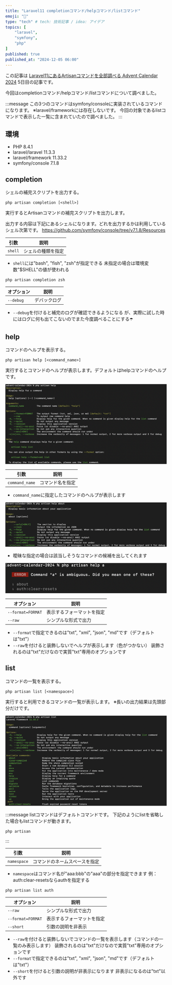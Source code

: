 ```yaml
---
title: "Laravel11 completionコマンド/helpコマンド/listコマンド"
emoji: "🍋"
type: "tech" # tech: 技術記事 / idea: アイデア
topics: [
    "laravel",
    "symfony",
    "php"
]
published: true
published_at: "2024-12-05 06:00"
---
```


この記事は [Laravel11にあるArtisanコマンドを全部調べる Advent Calendar 2024](https://adventar.org/calendars/10674) 5日目の記事です。

今回はcompletionコマンド/helpコマンド/listコマンドについて調べました。

:::message
この3つのコマンドはsymfony/consoleに実装されているコマンドになります。
※laravel/frameworkには存在しないです。
今回の対象であるlistコマンドで表示した一覧に含まれていたので調べました。
:::

## 環境

- PHP 8.4.1
- laravel/laravel 11.3.3
- laravel/framework 11.33.2
- symfony/console 7.1.8

## completion

シェルの補完スクリプトを出力する。

```
php artisan completion [<shell>]
```

実行するとArtisanコマンドの補完スクリプトを出力します。

出力する内容は下記にあるシェルになります。どれを出力するかは利用しているシェル次第です。
https://github.com/symfony/console/tree/v7.1.8/Resources

| 引数 | 説明 |
| --- | --- |
| `shell` | シェルの種類を指定 |

- `shell`には"bash", "fish", "zsh"が指定できる
未指定の場合は環境変数"$SHELL"の値が使われる

```
php artisan completion zsh
```

| オプション | 説明 |
| --- | --- |
| `--debug` | デバックログ |

- `--debug`を付けると補完のログが確認できるようになる
が、実際に試した時にはログに何も出てこないのでまた今度調べることにする☂️

## help

コマンドのヘルプを表示する。

```
php artisan help [<command_name>]
```

実行するとコマンドのヘルプが表示します。デフォルトはhelpコマンドのヘルプです。

![](/images/793d51eafa1d26/1.png)

| 引数 | 説明 |
| --- | --- |
| `command_name` | コマンド名を指定 |

- `command_name`に指定したコマンドのヘルプが表示します

![](/images/793d51eafa1d26/2.png)

- 曖昧な指定の場合は該当しそうなコマンドの候補を出してくれます

![](/images/793d51eafa1d26/3.png)

| オプション | 説明 |
| --- | --- |
| `--format=FORMAT` | 表示するフォーマットを指定 |
| `--raw` | シンプルな形式で出力 |

- `--format`で指定できるのは"txt", "xml", "json", "md"です（デフォルトは"txt"）
- `--raw`を付けると装飾しないでヘルプが表示します（色がつかない）
装飾されるのは"txt"だけなので実質"txt"専用のオプションです

## list

コマンドの一覧を表示する。

```
php artisan list [<namespace>]
```

実行すると利用できるコマンドの一覧が表示します。
※長いの出力結果は先頭部分だけです。

![](/images/793d51eafa1d26/4.png)

:::message
listコマンドはデフォルトコマンドです。
下記のようにlistを省略した場合もlistコマンドが動きます。
```
php artisan
```
:::

| 引数 | 説明 |
| --- | --- |
| `namespace` | コマンドのネームスペースを指定 |

- `namespace`はコマンド名が"aaa:bbb"の"aaa"の部分を指定できます
例：auth:clear-resetsならauthを指定する

```
php artisan list auth
```

| オプション | 説明 |
| --- | --- |
| `--raw` | シンプルな形式で出力 |
| `--format=FORMAT` | 表示するフォーマットを指定 |
| `--short` | 引数の説明を非表示 |

- `--raw`を付けると装飾しないでコマンドの一覧を表示します（コマンドの一覧のみ表示します）
装飾されるのは"txt"だけなので実質"txt"専用のオプションです
- `--format`で指定できるのは"txt", "xml", "json", "md"です（デフォルトは"txt"）
- `--short`を付けると引数の説明が非表示になります
非表示になるのは"txt"以外です
